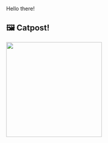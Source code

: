 Hello there!



## 🖼️ Catpost!

<sub>
    <img src="https://cdn2.thecatapi.com/images/XZ3JsN2pB.jpg" height="256">
</sub>

